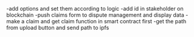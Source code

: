 -add options and set them according to logic
-add id in stakeholder on blockchain
-push claims form to dispute management and display data
    -make a claim and get claim function in smart contract first
-get the path from upload button and send path to ipfs